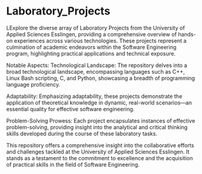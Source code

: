 # Laboratory_Projects
LExplore the diverse array of Laboratory Projects from the University of Applied Sciences Esslingen, providing a comprehensive overview of hands-on experiences across various technologies. These projects represent a culmination of academic endeavors within the Software Engineering program, highlighting practical applications and technical exposure.

Notable Aspects:
Technological Landscape: The repository delves into a broad technological landscape, encompassing languages such as C++, Linux Bash scripting, C, and Python, showcasing a breadth of programming language proficiency.

Adaptability: Emphasizing adaptability, these projects demonstrate the application of theoretical knowledge in dynamic, real-world scenarios—an essential quality for effective software engineering.

Problem-Solving Prowess: Each project encapsulates instances of effective problem-solving, providing insight into the analytical and critical thinking skills developed during the course of these laboratory tasks.

This repository offers a comprehensive insight into the collaborative efforts and challenges tackled at the University of Applied Sciences Esslingen. It stands as a testament to the commitment to excellence and the acquisition of practical skills in the field of Software Engineering.

